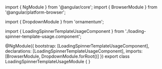 import { NgModule } from '@angular/core';
import { BrowserModule } from '@angular/platform-browser';
  
import { DropdownModule } from 'ornamentum';
  
import { LoadingSpinnerTemplateUsageComponent } from './loading-spinner-template-usage.component';

@NgModule({
 bootstrap: [LoadingSpinnerTemplateUsageComponent],
 declarations: [LoadingSpinnerTemplateUsageComponent],
 imports: [BrowserModule, DropdownModule.forRoot()]
})
export class LoadingSpinnerTemplateUsageModule {
}
